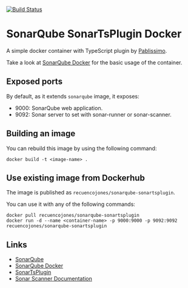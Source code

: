 [![Build Status](https://travis-ci.org/RecuencoJones/SonarQube-SonarTsPlugin-Docker.png?branch=develop)](https://travis-ci.org/RecuencoJones/SonarQube-SonarTsPlugin-Docker)

# SonarQube SonarTsPlugin Docker

A simple docker container with TypeScript plugin by [Pablissimo](https://github.com/Pablissimo/SonarTsPlugin).

Take a look at [SonarQube Docker](https://hub.docker.com/_/sonarqube/) for the
basic usage of the container.

## Exposed ports

By default, as it extends `sonarqube` image, it exposes:

- 9000: SonarQube web application.
- 9092: Sonar server to set with sonar-runner or sonar-scanner.

## Building an image

You can rebuild this image by using the following command:

```
docker build -t <image-name> .
```

## Use existing image from Dockerhub

The image is published as `recuencojones/sonarqube-sonartsplugin`.

You can use it with any of the following commands:

```
docker pull recuencojones/sonarqube-sonartsplugin
docker run -d --name <container-name> -p 9000:9000 -p 9092:9092 recuencojones/sonarqube-sonartsplugin
```

## Links

- [SonarQube](http://www.sonarqube.org/)
- [SonarQube Docker](https://hub.docker.com/_/sonarqube/)
- [SonarTsPlugin](https://github.com/Pablissimo/SonarTsPlugin)
- [Sonar Scanner Documentation](http://docs.sonarqube.org/display/SCAN/Analyzing+with+SonarQube+Scanner)
